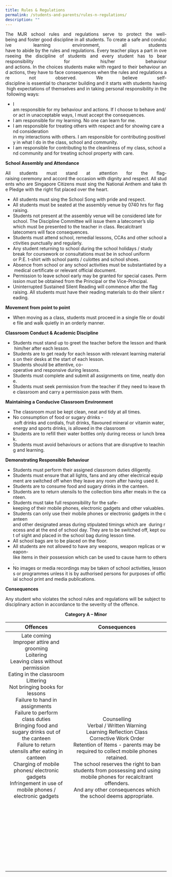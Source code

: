```yaml
---
title: Rules & Regulations
permalink: /students-and-parents/rules-n-regulations/
description: ""
---
```

<p style="text-align: justify;">The MJR school rules and regulations serve to protect the well-being and foster good discipline in all students. To create a safe and conducive learning environment, all students have to abide by the rules and regulations. Every teacher plays a part in overseeing the discipline of students and every student has to bear responsibility for his/her behaviour and actions. In the choices students make with regard to their behaviour and actions, they have to face consequences when the rules and regulations are not observed. We believe self-discipline is essential to character building and it starts with students having high expectations of themselves and in taking personal responsibility in the following ways:</p>

*   I am responsible for my behaviour and actions. If I choose to behave and/or act in unacceptable ways, I must accept the consequences.
*   I am responsible for my learning. No one can learn for me.
*   I am responsible for treating others with respect and for showing care and consideration in my interactions with others. I am responsible for contributing positively in what I do in the class, school and community.
*   I am responsible for contributing to the cleanliness of my class, school and community and for treating school property with care.

**School Assembly and Attendance**

<p style="text-align: justify;">All students must stand at attention for the flag-raising ceremony and accord the occasion with dignity and respect. All students who are Singapore Citizens must sing the National Anthem and take the Pledge with the right fist placed over the heart.</p>

*   All students must sing the School Song with pride and respect.
*   All students must be seated at the assembly venue by 0740 hrs for flag raising.
*   Students not present at the assembly venue will be considered late for school. The Discipline Committee will issue them a latecomer’s slip which must be presented to the teacher in class. Recalcitrant latecomers will face consequences.
*   Students must attend school, remedial lessons, CCAs and other school activities punctually and regularly.
*   Any student returning to school during the school holidays / study break for coursework or consultations must be in school uniform or P.E. t-shirt with school pants / culottes and school shoes.
*   Absence from school or any school activities must be substantiated by a medical certificate or relevant official document.
* Permission to leave school early may be granted for special cases. Permission must be obtained from the Principal or the Vice-Principal.
* Uninterrupted Sustained Silent Reading will commence after the flag raising. All students must have their reading materials to do their silent reading.


**Movement from point to point**

* When moving as a class, students must proceed in a single file or double file and walk quietly in an orderly manner.

**Classroom Conduct & Academic Discipline**

*   Students must stand up to greet the teacher before the lesson and thank him/her after each lesson.
*   Students are to get ready for each lesson with relevant learning materials on their desks at the start of each lesson.
*   Students should be attentive, co-operative and responsive during lessons.
*   Students must complete and submit all assignments on time, neatly done.
*   Students must seek permission from the teacher if they need to leave the classroom and carry a permission pass with them.


**Maintaining a Conducive Classroom Environment**

*   The classroom must be kept clean, neat and tidy at all times.
*   No consumption of food or sugary drinks \- soft drinks and cordials, fruit drinks, flavoured mineral or vitamin water, energy and sports drinks, is allowed in the classroom
*   Students are to refill their water bottles only during recess or lunch break.
*   Students must avoid behaviours or actions that are disruptive to teaching and learning.

**Demonstrating Responsible Behaviour**

*   Students must perform their assigned classroom duties diligently.
*   Students must ensure that all lights, fans and any other electrical equipment are switched off when they leave any room after having used it.
*   Students are to consume food and sugary drinks in the canteen.
*   Students are to return utensils to the collection bins after meals in the canteen.
*   Students must take full responsibility for the safe-keeping of their mobile phones, electronic gadgets and other valuables.
*   Students can only use their mobile phones or electronic gadgets in the canteen and other designated areas during stipulated timings which are  during recess and at the end of school day. They are to be switched off, kept out of sight and placed in the school bag during lesson time.
*   All school bags are to be placed on the floor.
*   All students are not allowed to have any weapons, weapon replicas or weapon-like items in their possession which can be used to cause harm to others.
*   No images or media recordings may be taken of school activities, lessons or programmes unless it is by authorised persons for purposes of official school print and media publications.


**Consequences**

<p style="text-align: justify;">Any student who violates the school rules and regulations will be subject to disciplinary action in accordance to the severity of the offence.</p>



<center><b>Category A – Minor</b></center>

| Offences           | Consequences      |
|:----------------:|:--------:|
| Late coming<br>Improper attire and grooming<br>Loitering<br>Leaving class without permission<br>Eating in the classroom<br>Littering<br>Not bringing books for lessons<br>Failure to hand in assignments<br>Failure to perform class duties<br>Bringing food and sugary drinks out of the canteen<br>Failure to return utensils after eating in canteen<br>Charging of mobile phones/ electronic gadgets<br>Infringement in use of mobile phones / electronic gadgets<br><br><br><br><br><br><br><br><br><br><br><br> | <br><br>Counselling<br>Verbal / Written Warning<br>Learning Reflection Class<br>Corrective Work Order<br>Retention of Items - parents may be required to collect mobile phones retained.<br>The school reserves the right to ban students from possessing and using mobile phones for recalcitrant offenders.<br>And any other consequences which the school deems appropriate. |